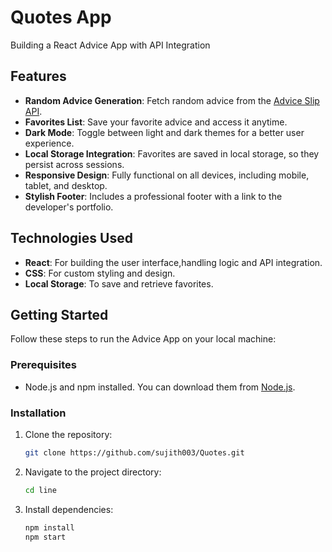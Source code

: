 # Quotes  App

Building a React Advice App with API Integration 


## Features

- **Random Advice Generation**: Fetch random advice from the [Advice Slip API](https://api.adviceslip.com/).
- **Favorites List**: Save your favorite advice and access it anytime.
- **Dark Mode**: Toggle between light and dark themes for a better user experience.
- **Local Storage Integration**: Favorites are saved in local storage, so they persist across sessions.
- **Responsive Design**: Fully functional on all devices, including mobile, tablet, and desktop.
- **Stylish Footer**: Includes a professional footer with a link to the developer's portfolio.

## Technologies Used

- **React**: For building the user interface,handling logic and API integration.
- **CSS**: For custom styling and design.
- **Local Storage**: To save and retrieve favorites.

## Getting Started

Follow these steps to run the Advice App on your local machine:

### Prerequisites

- Node.js and npm installed. You can download them from [Node.js](https://nodejs.org/).

### Installation

1. Clone the repository:
   ```bash
   git clone https://github.com/sujith003/Quotes.git

2. Navigate to the project directory:
   ```bash  
   cd line

3. Install dependencies:   
   ```bash 
   npm install
   npm start


